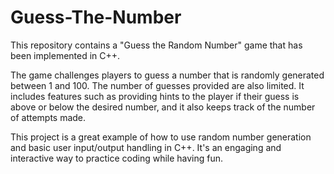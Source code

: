 # Guess-The-Number
<p>This repository contains a "Guess the Random Number" game that has been implemented in C++.</p>
<p>The game challenges players to guess a number that is randomly generated between 1 and 100. The number of guesses provided are also limited. It includes features such as providing hints to the player if their guess is above or below the desired number, and it also keeps track of the number of attempts made. </p>
<p>This project is a great example of how to use random number generation and basic user input/output handling in C++. It's an engaging and interactive way to practice coding while having fun.</p>
